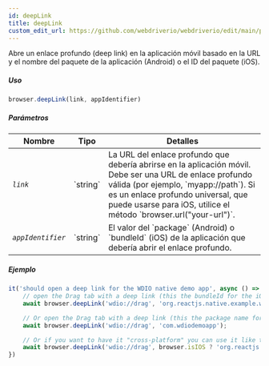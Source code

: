 ```yaml
---
id: deepLink
title: deepLink
custom_edit_url: https://github.com/webdriverio/webdriverio/edit/main/packages/webdriverio/src/commands/mobile/deepLink.ts
---
```


Abre un enlace profundo (deep link) en la aplicación móvil basado en la URL y el nombre del paquete de la aplicación (Android) o el ID del paquete (iOS).

##### Uso

```js
browser.deepLink(link, appIdentifier)
```

##### Parámetros

<table>
  <thead>
    <tr>
      <th>Nombre</th><th>Tipo</th><th>Detalles</th>
    </tr>
  </thead>
  <tbody>
    <tr>
      <td><code><var>link</var></code></td>
      <td>`string`</td>
      <td>La URL del enlace profundo que debería abrirse en la aplicación móvil. Debe ser una URL de enlace profundo válida (por ejemplo, `myapp://path`). Si es un enlace profundo universal, que puede usarse para iOS, utilice el método `browser.url("your-url")`.</td>
    </tr>
    <tr>
      <td><code><var>appIdentifier</var></code></td>
      <td>`string`</td>
      <td>El valor del `package` (Android) o `bundleId` (iOS) de la aplicación que debería abrir el enlace profundo.</td>
    </tr>
  </tbody>
</table>

##### Ejemplo

```js title="deeplink.js"
it('should open a deep link for the WDIO native demo app', async () => {
    // open the Drag tab with a deep link (this the bundleId for the iOS Demo App)
    await browser.deepLink('wdio://drag', 'org.reactjs.native.example.wdiodemoapp');

    // Or open the Drag tab with a deep link (this the package name for the Android Demo App)
    await browser.deepLink('wdio://drag', 'com.wdiodemoapp');

    // Or if you want to have it "cross-platform" you can use it like this
    await browser.deepLink('wdio://drag', browser.isIOS ? 'org.reactjs.native.example.wdiodemoapp' : 'com.wdiodemoapp');
})
```